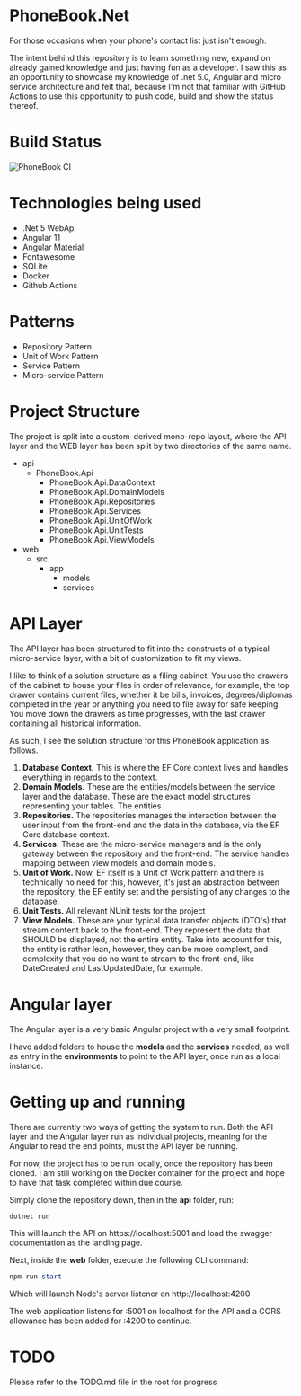 # PhoneBook.Net
For those occasions when your phone's contact list just isn't enough.

The intent behind this repository is to learn something new, expand on already gained knowledge and just having fun as a developer. I saw this as an opportunity to showcase my knowledge of .net 5.0, Angular and micro service architecture and felt that, because I'm not that familiar with GitHub Actions to use this opportunity to push code, build and show the status thereof.

# Build Status
![PhoneBook CI](https://github.com/JadedEric/phonebook/workflows/PhoneBook%20CI/badge.svg)

# Technologies being used
* .Net 5 WebApi
* Angular 11
* Angular Material
* Fontawesome
* SQLite
* Docker
* Github Actions

# Patterns
* Repository Pattern
* Unit of Work Pattern
* Service Pattern
* Micro-service Pattern

# Project Structure
The project is split into a custom-derived mono-repo layout, where the API layer and the WEB layer has been split by two directories of the same name.

* api
	* PhoneBook.Api
		* PhoneBook.Api.DataContext
		* PhoneBook.Api.DomainModels
		* PhoneBook.Api.Repositories
		* PhoneBook.Api.Services
		* PhoneBook.Api.UnitOfWork
		* PhoneBook.Api.UnitTests
		* PhoneBook.Api.ViewModels
* web
	* src
		* app
			* models
			* services

# API Layer
The API layer has been structured to fit into the constructs of a typical micro-service layer, with a bit of customization to fit my views.

I like to think of a solution structure as a filing cabinet. You use the drawers of the cabinet to house your files in order of relevance, for example, the top drawer contains current files, whether it be bills, invoices, degrees/diplomas completed in the year or anything you need to file away for safe keeping. You move down the drawers as time progresses, with the last drawer containing all historical information.

As such, I see the solution structure for this PhoneBook application as follows.

1. **Database Context.** This is where the EF Core context lives and handles everything in regards to the context.
2. **Domain Models.** These are the entities/models between the service layer and the database. These are the exact model structures representing your tables. The entities
3. **Repositories.** The repositories manages the interaction between the user input from the front-end and the data in the database, via the EF Core database context.
4. **Services.** These are the micro-service managers and is the only gateway between the repository and the front-end. The service handles mapping between view models and domain models.
5. **Unit of Work.** Now, EF itself is a Unit of Work pattern and there is technically no need for this, however, it's just an abstraction between the repository, the EF entity set and the persisting of any changes to the database.
6. **Unit Tests.** All relevant NUnit tests for the project
7. **View Models.** These are your typical data transfer objects (DTO's) that stream content back to the front-end. They represent the data that SHOULD be displayed, not the entire entity. Take into account for this, the entity is rather lean, however, they can be more complext, and complexity that you do no want to stream to the front-end, like DateCreated and LastUpdatedDate, for example.

# Angular layer
The Angular layer is a very basic Angular project with a very small footprint.

I have added folders to house the **models** and the **services** needed, as well as entry in the **environments** to point to the API layer, once run as a local instance.

# Getting up and running
There are currently two ways of getting the system to run. Both the API layer and the Angular layer run as individual projects, meaning for the Angular to read the end points, must the API layer be running.

For now, the project has to be run locally, once the repository has been cloned. I am still working on the Docker container for the project and hope to have that task completed within due course.

Simply clone the repository down, then in the **api** folder, run:

```csharp
dotnet run
```

This will launch the API on https://localhost:5001 and load the swagger documentation as the landing page.

Next, inside the **web** folder, execute the following CLI command:

```powershell
npm run start
```

Which will launch Node's server listener on http://localhost:4200

The web application listens for :5001 on localhost for the API and a CORS allowance has been added for :4200 to continue.

# TODO
Please refer to the TODO.md file in the root for progress
